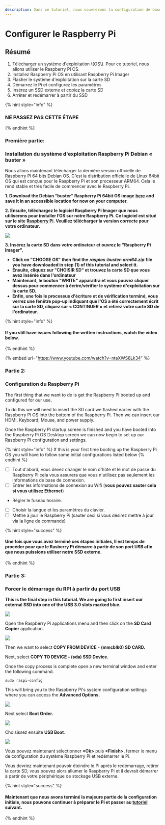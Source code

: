 ```yaml
---
description: Dans ce tutoriel, nous couvrerons la configuration de base pour le Raspberry Pi et Linux
---
```


# Configurer le Raspberry Pi

## Résumé <a id="h.vrhvb96nxxe9"></a>

1. Télécharger un système d'exploitation \\(OS\\). Pour ce tutoriel, nous allons utiliser le Raspberry Pi OS.
2. Installez Raspberry Pi OS en utilisant Raspberry Pi Imager
3. Flasher le système d'exploitation sur la carte SD
4. Démarrez le Pi et configurez les paramètres
5. Insérez un SSD externe et copiez la carte SD
6. Arrêter et redémarrer à partir du SSD

{% hint style="info" %}
### NE PASSEZ PAS CETTE ÉTAPE
{% endhint %}

### **Première partie:**

### Installation du système d'exploitation Raspberry Pi Debian « buster » <a id="h.lpv6ciisjqp3"></a>

Nous allons maintenant télécharger la dernière version officielle de Raspberry Pi 64 bits Debian OS. C'est la distribution officielle de Linux 64bit OS qui est conçue pour le Raspberry Pi et son processeur ARM64. Cela le rend stable et très facile de commencer avec le Raspberry Pi.

**1. Download the Debian “buster” Raspberry Pi 64bit OS image** [**here**](https://downloads.raspberrypi.org/raspios_arm64/images/raspios_arm64-2021-04-09/2021-03-04-raspios-buster-arm64.zip) **and save it in an accessible location for now on your computer.**

**2. Ensuite, téléchargez le logiciel Raspberry Pi Imager que nous utiliserons pour installer l’OS sur notre Raspberry Pi. Ce logiciel est situé sur le site** [**Raspberry Pi**](https://www.raspberrypi.org/software/)**. Veuillez télécharger la version correcte pour votre ordinateur.**

![](../../.gitbook/assets/screen-shot-2021-03-12-at-5.36.30-pm.png)

**3. Insérez la carte SD dans votre ordinateur et ouvrez le "Raspberry Pi Imager".**

* **Click on "CHOOSE OS"  then find the** _**raspios-buster-arm64.zip**_ **file you have downloaded in step \(1\) of this tutorial and select it.**
* **Ensuite, cliquez sur "CHOISIR SD" et trouvez la carte SD que vous avez insérée dans l'ordinateur**
* **Maintenant, le bouton "WRITE" apparaîtra et vous pouvez cliquer dessus pour commencer à écrire/vérifier le système d'exploitation sur la carte SD.**
* **Enfin, une fois le processus d'écriture et de vérification terminé, vous verrez une fenêtre pop-up indiquant que l'OS a été correctement écrit sur la carte SD, cliquez sur « CONTINUER » et retirez votre carte SD de l'ordinateur.**

{% hint style="info" %}
#### **If you still have issues following the written instructions, watch the video below.**
{% endhint %}

{% embed url="https://www.youtube.com/watch?v=ntaXWS8Lk34" %}



### Partie 2:

### Configuration du Raspberry Pi

The first thing that we want to do is get the Raspberry Pi booted up and configured for our use.

To do this we will need to insert the SD card we flashed earlier with the Raspberry Pi OS into the bottom of the Raspberry Pi. Then we can insert our HDMI, Keyboard, Mouse, and power supply.

Once the Raspberry Pi startup screen is finished and you have booted into the Raspberry Pi OS Desktop screen we can now begin to set up our Raspberry Pi configuration and settings.

{% hint style="info" %}
If this is your first time booting up the Raspberry Pi OS you will have to follow some initial configurations listed below
{% endhint %}

* [ ] Tout d'abord, vous devez changer le nom d'hôte et le mot de passe du Raspberry Pi cela vous assurera que vous n'utilisez pas seulement les informations de base de connexion.
* [ ] Entrer les informations de connexion au Wifi \(**vous** **pouvez** **sauter cela si vous utilisez Ethernet**\)
* Régler le fuseau horaire.
* [ ] Choisir la langue et les paramètres du clavier.
* [ ] Mettre à jour le Raspberry Pi \(sauter ceci si vous désirez mettre à jour via la ligne de commande\)

{% hint style="success" %}
#### Une fois que vous avez terminé ces étapes initiales, Il est temps de procéder pour que le Rasberry Pi démarre à partir de son port USB afin que nous puissions utiliser notre SSD externe.
{% endhint %}

### Partie 3:

### Forcer le démarrage du RPI à partir du port USB

**This is the final step in this tutorial. We are going to first insert our external SSD into one of the USB 3.0 slots marked blue.**

![](../../.gitbook/assets/pi4.jpeg)

Open the Raspberry Pi applications menu and then click on the **SD Card Copier** application.

![](../../.gitbook/assets/screen-shot-2021-03-29-at-9.11.39-pm%20%281%29.png)

Then we want to select **COPY FROM DEVICE** - **\(mmcblk0\) SD CARD.**

Next, select **COPY TO DEVICE - \(sda\) SSD Device.**

Once the copy process is complete open a new terminal window and enter the following command.

```text
sudo raspi-config
```

This will bring you to the Raspberry Pi's system configuration settings where you can access the **Advanced Options.**

![](../../.gitbook/assets/screen-shot-2021-03-29-at-10.13.19-pm.png)

Next select **Boot Order.**

![](../../.gitbook/assets/screen-shot-2021-03-29-at-10.13.40-pm%20%281%29.png)

Choisissez ensuite **USB Boot**.

![](../../.gitbook/assets/screen-shot-2021-03-29-at-10.14.05-pm%20%281%29.png)

Vous pouvez maintenant sélectionner **&lt;Ok&gt;** puis **&lt;Finish&gt;**, fermer le menu de configuration du système Raspberry Pi et redémarrer le Pi.

Vous devriez maintenant pouvoir éteindre le Pi après le redémarrage, retirer la carte SD, vous pouvez alors allumer le Raspberry Pi et il devrait démarrer à partir de votre périphérique de stockage USB externe.

{% hint style="success" %}
#### Maintenant que nous avons terminé la majeure partie de la configuration initiale, nous pouvons continuer à préparer le Pi et passer au [tutoriel](tutorial-2-relaynode.md) suivant.
{% endhint %}

